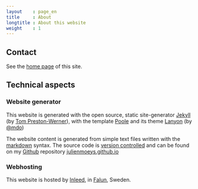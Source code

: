 ```yaml
---
layout    : page_en
title     : About
longtitle : About this website
weight    : 1
---
```


Contact   <a name="contact"></a>
-------

See the [home page](/#contact) of this site.



Technical aspects
-----------------

### Website generator

This website is generated with the open source, static site-generator 
[Jekyll][] (by [Tom Preston-Werner][]), with the template [Poole][] 
and its theme [Lanyon][] (by [@mdo][mdo])

The website content is generated from simple text files written 
with the [markdown][] syntax. The source code is 
[version controlled][Software_versioning] and can be found on my 
[Github][] repository [julienmoeys.github.io][]

<!-- 
    The main reason for adopting [Jekyll][] site generator is that:

    *   the generated website is [static][Static_web_page], and thus 
        much less susceptible to security [vulnerabilities][Vulnerability] 
        (less than dynamic [Content Management Systems][CMS]) and does 
        not require PhP or MySQL to be rendered.

    *   the website sources are mostly human readable text files, that 
        can be version controlled.

    *   the website is lightweight and this accessible to most 
        computers.
-->

### Webhosting

This website is hosted by [Inleed][], in [Falun][], Sweden.



<!-- List of links -->
[Jekyll]:           http://jekyllrb.com/  "Jekyll static site generator"
[Poole]:            http://getpoole.com/  "The Poole template for Jekyll"
[Lanyon]:           http://lanyon.getpoole.com/  "A theme for Jekyll-Poole"
[mdo]:              https://github.com/mdo  "Mark Otto (Poole creator)"
[Tom Preston-Werner]: http://tom.preston-werner.com/  "Tom Preston-Werner (Jekyll creator)"
[Inleed]:           http://www.inleed.se/  "Inleed webhotell"
[markdown]:         http://daringfireball.net/projects/markdown/  "Markdown text-to-HTML conversion tool for web writers"
[julienmoeys.github.io]: https://github.com/julienmoeys/julienmoeys.github.io "Website repository"
[Github]:           http://github.com  "Github web-based repository hosting service"
[Static_web_page]:  http://en.wikipedia.org/wiki/Static_web_page  "Static web page (Wikipedia)"
[Software_versioning]: http://en.wikipedia.org/wiki/Software_versioning  "Software versioning (Wikipedia)"
[Vulnerability]:    http://en.wikipedia.org/wiki/Vulnerability_%28computing%29  "Vulnerability - computing (Wikipedia)"
[CMS]:              http://en.wikipedia.org/wiki/Content_management_system  "Content management system (Wikipedia)"
[Falun]:            http://en.wikipedia.org/wiki/Falun  "Falun (Wikipedia)"
